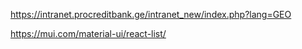 https://intranet.procreditbank.ge/intranet_new/index.php?lang=GEO

https://mui.com/material-ui/react-list/
